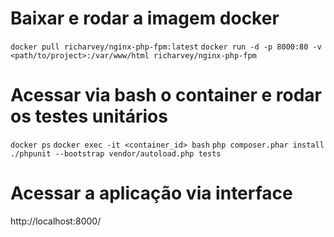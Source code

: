 # Baixar e rodar a imagem docker

`docker pull richarvey/nginx-php-fpm:latest`
`docker run -d -p 8000:80 -v <path/to/project>:/var/www/html richarvey/nginx-php-fpm`

# Acessar via bash o container e rodar os testes unitários

`docker ps`
`docker exec -it <container_id> bash`
`php composer.phar install`
`./phpunit --bootstrap vendor/autoload.php tests`

# Acessar a aplicação via interface

http://localhost:8000/
